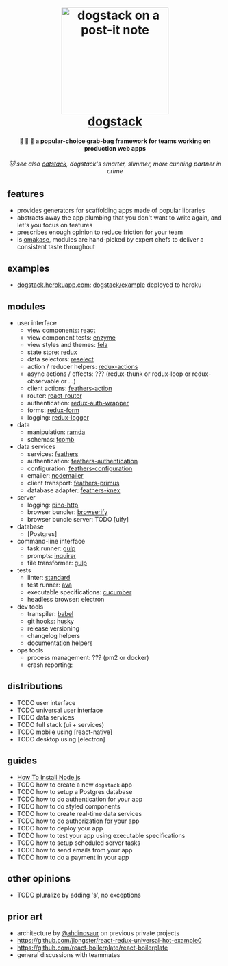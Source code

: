 <h1 align="center">
  <img
    alt="dogstack on a post-it note"
    src="http://i.imgur.com/vjfouxn.jpg"
    height="250"
  />
  <br />
  <a href='https://github.com/enspiral-root-systems/dogstack'>
    dogstack
  </a>
</h1>

<h4 align="center">
  🐶 🐶 🐶 a popular-choice grab-bag framework for teams working on production web apps
</h4>

<h6 align="center">
  🐱 see also <a href='https://github.com/enspiral-root-systems/cat-stack'>catstack</a>, dogstack's smarter, slimmer, more cunning partner in crime
</h6>

## features

- provides generators for scaffolding apps made of popular libraries
- abstracts away the app plumbing that you don't want to write again, and let's you focus on features
- prescribes enough opinion to reduce friction for your team
- is [omakase](https://www.youtube.com/watch?v=E99FnoYqoII), modules are hand-picked by expert chefs to deliver a consistent taste throughout

## examples

- [dogstack.herokuapp.com](https://dogstack.herokuapp.com/): [dogstack/example](https://github.com/dogstack/example) deployed to heroku

## modules

- user interface
  - view components: [react](https://facebook.github.io/react/)
  - view component tests: [enzyme](http://airbnb.io/enzyme/)
  - view styles and themes: [fela](http://fela.js.org/)
  - state store: [redux](http://redux.js.org)
  - data selectors: [reselect](https://github.com/reactjs/reselect)
  - action / reducer helpers: [redux-actions](https://github.com/acdlite/redux-actions)
  - async actions / effects: ??? (redux-thunk or redux-loop or redux-observable or ...)
  - client actions: [feathers-action](https://github.com/ahdinosaur/feathers-action)
  - router: [react-router](https://github.com/ReactTraining/react-router)
  - authentication: [redux-auth-wrapper](https://github.com/mjrussell/redux-auth-wrapper)
  - forms: [redux-form](http://redux-form.com/)
  - logging: [redux-logger](https://www.npmjs.com/package/redux-logger)
- data
  - manipulation: [ramda](http://ramdajs.com/docs/)
  - schemas: [tcomb](https://github.com/gcanti/tcomb)
- data services
  - services: [feathers](https://docs.feathersjs.com/)
  - authentication: [feathers-authentication](https://github.com/feathersjs/feathers-authentication)
  - configuration: [feathers-configuration](https://github.com/feathersjs/feathers-configuration)
  - emailer: [nodemailer](https://nodemailer.com/about/)
  - client transport: [feathers-primus](https://github.com/feathersjs/feathers-primus)
  - database adapter: [feathers-knex](https://github.com/feathersjs/feathers-knex)
- server
  - logging: [pino-http](https://github.com/pinojs/pino-http)
  - browser bundler: [browserify](https://github.com/substack/node-browserify)
  - browser bundle server: TODO [uify]
- database
  - [Postgres]
- command-line interface
  - task runner: [gulp](https://github.com/gulpjs/gulp)
  - prompts: [inquirer](https://github.com/SBoudrias/Inquirer.js)
  - file transformer: [gulp](https://github.com/gulpjs/gulp)
- tests
  - linter: [standard](https://github.com/feross/standard)
  - test runner: [ava](https://github.com/avajs/ava)
  - executable specifications: [cucumber](https://github.com/cucumber/cucumber-js)
  - headless browser: electron
- dev tools
  - transpiler: [babel]()
  - git hooks: [husky](https://github.com/typicode/husky)
  - release versioning
  - changelog helpers
  - documentation helpers
- ops tools
  - process management: ??? (pm2 or docker)
  - crash reporting: 

## distributions

- TODO user interface
- TODO universal user interface
- TODO data services
- TODO full stack (ui + services)
- TODO mobile using [react-native]
- TODO desktop using [electron]

## guides

- [How To Install Node.js](./guides/how-to-install-js.md)
- TODO how to create a new `dogstack` app
- TODO how to setup a Postgres database
- TODO how to do authentication for your app
- TODO how to do styled components
- TODO how to create real-time data services
- TODO how to do authorization for your app
- TODO how to deploy your app
- TODO how to test your app using executable specifications
- TODO how to setup scheduled server tasks
- TODO how to send emails from your app
- TODO how to do a payment in your app

## other opinions

- TODO pluralize by adding 's', no exceptions

## prior art

- architecture by [@ahdinosaur](https://github.com/ahdinosaur) on previous private projects
- https://github.com/jlongster/react-redux-universal-hot-example0
- https://github.com/react-boilerplate/react-boilerplate
- general discussions with teammates
